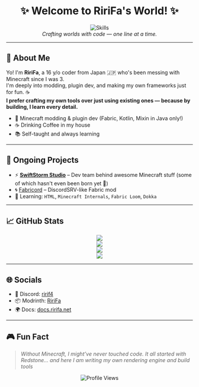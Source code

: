 <h1 align="center">✨ Welcome to RiriFa's World! ✨</h1>
<p align="center">
  <img src="https://skillicons.dev/icons?i=java,kotlin,ts,cpp,gradle,git&theme=dark" alt="Skills" /><br/>
  <em>Crafting worlds with code — one line at a time.</em>
</p>

<hr/>

<h2>🙋 About Me</h2>
<p>
  Yo! I'm <strong>RiriFa</strong>, a 16 y/o coder from Japan 🇯🇵 who's been messing with Minecraft since I was 3.<br/>
  I'm deeply into modding, plugin dev, and making my own frameworks just for fun. ☕<br/>
  <strong>I prefer crafting my own tools over just using existing ones — because by building, I learn every detail.</strong>
</p>

<ul>
  <li>🧱 Minecraft modding & plugin dev (Fabric, Kotlin, Mixin in Java only!)</li>
  <li>☕ Drinking Coffee in my house</li>
  <li>📚 Self-taught and always learning</li>
</ul>

<hr/>

<h2>🚀 Ongoing Projects</h2>
<ul>
  <li>⚡ <strong><a href="https://github.com/SwiftStorm-Studio" target="_blank">SwiftStorm Studio</a></strong> – Dev team behind awesome Minecraft stuff (some of which hasn't even been born yet 🤔)</li>
  <li>🌀 <a href="https://github.com/ririf4/Fabricord" target="_blank">Fabricord</a> – DiscordSRV-like Fabric mod</li>
  <li>🧪 Learning: <code>HTML</code>, <code>Minecraft Internals</code>, <code>Fabric Loom</code>, <code>Dokka</code></li>
</ul>

<hr/>

<h2>📈 GitHub Stats</h2>
<div align="center">
  <img src="https://github-readme-stats.vercel.app/api?username=ririf4&show_icons=true&theme=tokyonight&hide_border=true"/>
  <br/>
  <img src="https://streak-stats.demolab.com?user=ririf4&theme=tokyonight&date_format=%5BY%5DM%20j"/>
  <br/>
  <img src="https://github-readme-stats.vercel.app/api/top-langs/?username=ririf4&layout=compact&langs_count=8&theme=tokyonight&hide_border=true"/>
  <br/>
  <img src="https://github-readme-activity-graph.vercel.app/graph?username=ririf4&theme=github-compact"/>
</div>

<hr/>

<h2>🌐 Socials</h2>
<ul>
  <li>💬 Discord: <a href="https://discordapp.com/users/959721106816770088" target="_blank">ririf4</a></li>
  <li>📦 Modrinth: <a href="https://modrinth.com/user/RiriFa" target="_blank">RiriFa</a></li>
  <li>🌍 Docs: <a href="https://docs.ririfa.net" target="_blank">docs.ririfa.net</a></li>
</ul>

<hr/>

<h2>🎮 Fun Fact</h2>
<blockquote><em>Without Minecraft, I might’ve never touched code. It all started with Redstone... and here I am writing my own rendering engine and build tools</em></blockquote>

<p align="center">
  <img src="https://komarev.com/ghpvc/?username=ririf4&style=flat-square" alt="Profile Views"/>
</p>
